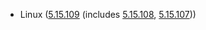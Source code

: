 - Linux ([5.15.109](https://lwn.net/Articles/930260) (includes [5.15.108](https://lwn.net/Articles/929679), [5.15.107](https://lwn.net/Articles/929015)))
